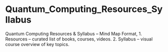 # Quantum_Computing_Resources_Syllabus
Quantum Computing Resources &amp; Syllabus – Mind Map Format, 1. Resources – curated list of books, courses, videos. 2. Syllabus – visual course overview of key topics.
